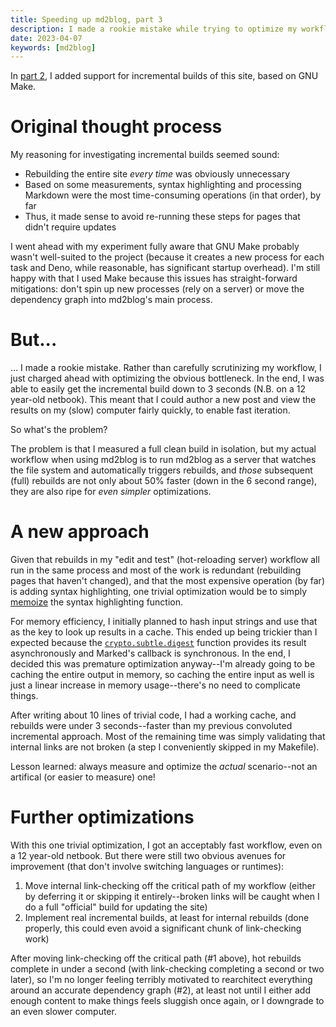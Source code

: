 ```yaml
---
title: Speeding up md2blog, part 3
description: I made a rookie mistake while trying to optimize my workflow for building this site.
date: 2023-04-07
keywords: [md2blog]
---
```

In [part 2](speeding-up-rebuilds-2.md), I added support for incremental builds of this site, based on GNU Make.

# Original thought process
My reasoning for investigating incremental builds seemed sound:

* Rebuilding the entire site *every time* was obviously unnecessary
* Based on some measurements, syntax highlighting and processing Markdown were the most time-consuming operations (in that order), by far
* Thus, it made sense to avoid re-running these steps for pages that didn't require updates

I went ahead with my experiment fully aware that GNU Make probably wasn't well-suited to the project (because it creates a new process for each task and Deno, while reasonable, has significant startup overhead). I'm still happy with that I used Make because this issues has straight-forward mitigations: don't spin up new processes (rely on a server) or move the dependency graph into md2blog's main process.

# But...
... I made a rookie mistake. Rather than carefully scrutinizing my workflow, I just charged ahead with optimizing the obvious bottleneck. In the end, I was able to easily get the incremental build down to 3 seconds (N.B. on a 12 year-old netbook). This meant that I could author a new post and view the results on my (slow) computer fairly quickly, to enable fast iteration.

So what's the problem?

The problem is that I measured a full clean build in isolation, but my actual workflow when using md2blog is to run md2blog as a server that watches the file system and automatically triggers rebuilds, and *those* subsequent (full) rebuilds are not only about 50% faster (down in the 6 second range), they are also ripe for *even simpler* optimizations.

# A new approach
Given that rebuilds in my "edit and test" (hot-reloading server) workflow all run in the same process and most of the work is redundant (rebuilding pages that haven't changed), and that the most expensive operation (by far) is adding syntax highlighting, one trivial optimization would be to simply [memoize](https://en.wikipedia.org/wiki/Memoization) the syntax highlighting function.

For memory efficiency, I initially planned to hash input strings and use that as the key to look up results in a cache. This ended up being trickier than I expected because the [`crypto.subtle.digest`](https://developer.mozilla.org/en-US/docs/Web/API/SubtleCrypto/digest) function provides its result asynchronously and Marked's callback is synchronous. In the end, I decided this was premature optimization anyway--I'm already going to be caching the entire output in memory, so caching the entire input as well is just a linear increase in memory usage--there's no need to complicate things.

After writing about 10 lines of trivial code, I had a working cache, and rebuilds were under 3 seconds--faster than my previous convoluted incremental approach. Most of the remaining time was simply validating that internal links are not broken (a step I conveniently skipped in my Makefile).

Lesson learned: always measure and optimize the *actual* scenario--not an artifical (or easier to measure) one!

# Further optimizations
With this one trivial optimization, I got an acceptably fast workflow, even on a 12 year-old netbook. But there were still two obvious avenues for improvement (that don't involve switching languages or runtimes):

1. Move internal link-checking off the critical path of my workflow (either by deferring it or skipping it entirely--broken links will be caught when I do a full "official" build for updating the site)
1. Implement real incremental builds, at least for internal rebuilds (done properly, this could even avoid a significant chunk of link-checking work)

After moving link-checking off the critical path (#1 above), hot rebuilds complete in under a second (with link-checking completing a second or two later), so I'm no longer feeling terribly motivated to rearchitect everything around an accurate dependency graph (#2), at least not until I either add enough content to make things feels sluggish once again, or I downgrade to an even slower computer.

